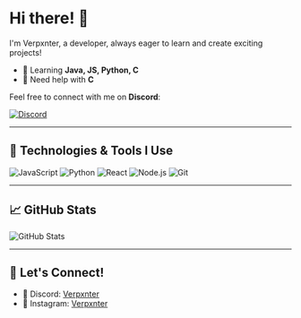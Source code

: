 # Hi there! 👋 

I'm Verpxnter, a developer, always eager to learn and create exciting projects!

- 🌱 Learning **Java, JS, Python, C**
- 🤔 Need help with **C**

Feel free to connect with me on **Discord**:

[![Discord](https://img.shields.io/badge/Discord-Verpxnter-%237289da?style=for-the-badge&logo=discord&logoColor=white)](https://discord.gg/YesAR5aXzA)

---

## 🚀 Technologies & Tools I Use

![JavaScript](https://img.shields.io/badge/-JavaScript-333?style=flat&logo=javascript)
![Python](https://img.shields.io/badge/-Python-333?style=flat&logo=python)
![React](https://img.shields.io/badge/-React-333?style=flat&logo=react)
![Node.js](https://img.shields.io/badge/-Node.js-333?style=flat&logo=node.js)
![Git](https://img.shields.io/badge/-Git-333?style=flat&logo=git)

---

## 📈 GitHub Stats

![GitHub Stats](https://github-readme-stats.vercel.app/api?username=verpxnter&show_icons=true&hide=prs,issues&theme=dark)

---

## 🤝 Let's Connect!

- 💬 Discord: [Verpxnter](https://discordapp.com/users/443102781537255445)
- 🧸 Instagram: [Verpxnter](https://discordapp.com/users/443102781537255445)
